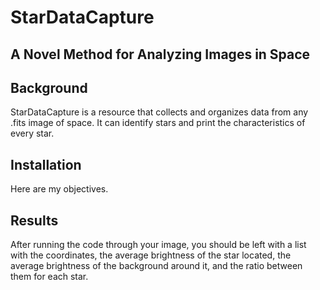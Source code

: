 # StarDataCapture
## A Novel Method for Analyzing Images in Space

## Background
StarDataCapture is a resource that collects and organizes data from any .fits image of space. It can identify stars
and print the characteristics of every star.

## Installation
Here are my objectives.

## Results
After running the code through your image, you should be left with a list with the coordinates, the average
brightness of the star located, the average brightness of the background around it, and the ratio between them for
each star.
